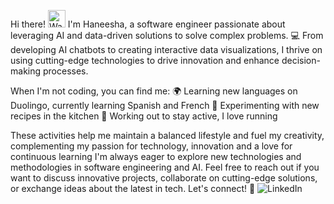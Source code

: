 Hi there! <img src="https://raw.githubusercontent.com/Tarikul-Islam-Anik/Animated-Fluent-Emojis/master/Emojis/Hand%20gestures/Waving%20Hand.png" alt="Waving Hand" width="28" height="28" />
I'm Haneesha, a software engineer passionate about leveraging AI and data-driven solutions to solve complex problems. 💻 From developing AI chatbots to creating interactive data visualizations, I thrive on using cutting-edge technologies to drive innovation and enhance decision-making processes.

When I'm not coding, you can find me:
🌍 Learning new languages on Duolingo, currently learning Spanish and French
🍳 Experimenting with new recipes in the kitchen
💪 Working out to stay active, I love running

These activities help me maintain a balanced lifestyle and fuel my creativity, complementing my passion for technology,  innovation and a love for continuous learning
I'm always eager to explore new technologies and methodologies in software engineering and AI. Feel free to reach out if you want to discuss innovative projects, collaborate on cutting-edge solutions, or exchange ideas about the latest in tech.
Let's connect! 🌟
<img alt="LinkedIn" src="https://img.shields.io/badge/LinkedIn-%230E76A8.svg?&style=for-the-badge&logo=LinkedIn&logoColor=white" />
